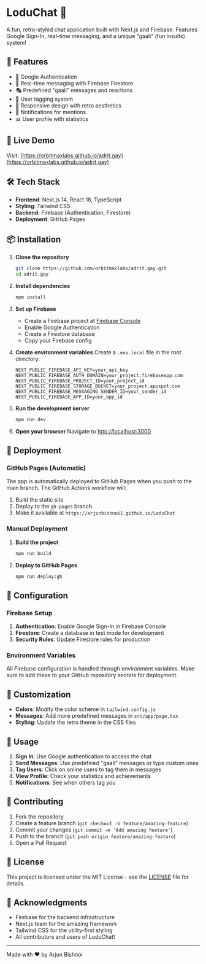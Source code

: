 # LoduChat 🚀

A fun, retro-styled chat application built with Next.js and Firebase. Features Google Sign-In, real-time messaging, and a unique "gaali" (fun insults) system!

<!-- DEPLOYMENT TRIGGER - Force new build -->

## 🌟 Features

- 🔐 Google Authentication
- 💬 Real-time messaging with Firebase Firestore
- 🎭 Predefined "gaali" messages and reactions
- 👥 User tagging system
- 📱 Responsive design with retro aesthetics
- 🔔 Notifications for mentions
- 📊 User profile with statistics

## 🚀 Live Demo

Visit: [https://orbitmaxlabs.github.io/adrit.gay](https://orbitmaxlabs.github.io/adrit.gay)

## 🛠️ Tech Stack

- **Frontend**: Next.js 14, React 18, TypeScript
- **Styling**: Tailwind CSS
- **Backend**: Firebase (Authentication, Firestore)
- **Deployment**: GitHub Pages

## 📦 Installation

1. **Clone the repository**
   ```bash
   git clone https://github.com/orbitmaxlabs/adrit.gay.git
   cd adrit.gay
   ```

2. **Install dependencies**
   ```bash
   npm install
   ```

3. **Set up Firebase**
   - Create a Firebase project at [Firebase Console](https://console.firebase.google.com/)
   - Enable Google Authentication
   - Create a Firestore database
   - Copy your Firebase config

4. **Create environment variables**
   Create a `.env.local` file in the root directory:
   ```env
   NEXT_PUBLIC_FIREBASE_API_KEY=your_api_key
   NEXT_PUBLIC_FIREBASE_AUTH_DOMAIN=your_project.firebaseapp.com
   NEXT_PUBLIC_FIREBASE_PROJECT_ID=your_project_id
   NEXT_PUBLIC_FIREBASE_STORAGE_BUCKET=your_project.appspot.com
   NEXT_PUBLIC_FIREBASE_MESSAGING_SENDER_ID=your_sender_id
   NEXT_PUBLIC_FIREBASE_APP_ID=your_app_id
   ```

5. **Run the development server**
   ```bash
   npm run dev
   ```

6. **Open your browser**
   Navigate to [http://localhost:3000](http://localhost:3000)

## 🚀 Deployment

### GitHub Pages (Automatic)

The app is automatically deployed to GitHub Pages when you push to the main branch. The GitHub Actions workflow will:

1. Build the static site
2. Deploy to the `gh-pages` branch
3. Make it available at `https://arjunbishnoi1.github.io/LoduChat`

### Manual Deployment

1. **Build the project**
   ```bash
   npm run build
   ```

2. **Deploy to GitHub Pages**
   ```bash
   npm run deploy:gh
   ```

## 🔧 Configuration

### Firebase Setup

1. **Authentication**: Enable Google Sign-In in Firebase Console
2. **Firestore**: Create a database in test mode for development
3. **Security Rules**: Update Firestore rules for production

### Environment Variables

All Firebase configuration is handled through environment variables. Make sure to add these to your GitHub repository secrets for deployment.

## 🎨 Customization

- **Colors**: Modify the color scheme in `tailwind.config.js`
- **Messages**: Add more predefined messages in `src/app/page.tsx`
- **Styling**: Update the retro theme in the CSS files

## 📱 Usage

1. **Sign In**: Use Google authentication to access the chat
2. **Send Messages**: Use predefined "gaali" messages or type custom ones
3. **Tag Users**: Click on online users to tag them in messages
4. **View Profile**: Check your statistics and achievements
5. **Notifications**: See when others tag you

## 🤝 Contributing

1. Fork the repository
2. Create a feature branch (`git checkout -b feature/amazing-feature`)
3. Commit your changes (`git commit -m 'Add amazing feature'`)
4. Push to the branch (`git push origin feature/amazing-feature`)
5. Open a Pull Request

## 📄 License

This project is licensed under the MIT License - see the [LICENSE](LICENSE) file for details.

## 🙏 Acknowledgments

- Firebase for the backend infrastructure
- Next.js team for the amazing framework
- Tailwind CSS for the utility-first styling
- All contributors and users of LoduChat!

---

Made with ❤️ by Arjun Bishnoi 